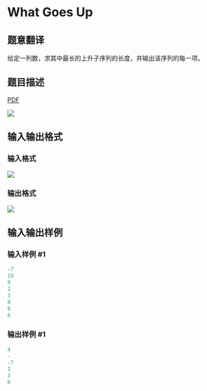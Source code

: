 # What Goes Up

## 题意翻译

给定一列数，求其中最长的上升子序列的长度，并输出该序列的每一项。

## 题目描述

[problemUrl]: https://uva.onlinejudge.org/index.php?option=com_onlinejudge&Itemid=8&category=6&page=show_problem&problem=422

[PDF](https://uva.onlinejudge.org/external/4/p481.pdf)

![](https://cdn.luogu.com.cn/upload/vjudge_pic/UVA481/eb73cbb78ceb763a6f8ec05240ffe307eed6035f.png)

## 输入输出格式

### 输入格式

![](https://cdn.luogu.com.cn/upload/vjudge_pic/UVA481/1dbda014dd2ea1d555b2189f194be7fe2432bfde.png)

### 输出格式

![](https://cdn.luogu.com.cn/upload/vjudge_pic/UVA481/9230c15739fc83358be36699c690c574c708717b.png)

## 输入输出样例

### 输入样例 #1

```cpp
-7
10
9
2
3
8
8
6
```


### 输出样例 #1

```cpp
4
-
-7
2
3
6
```


